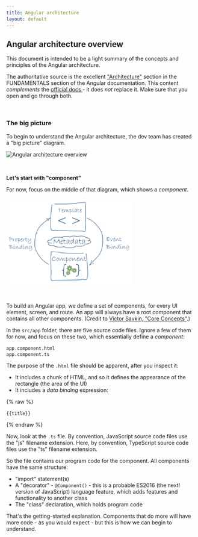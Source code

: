 ```yaml
---
title: Angular architecture
layout: default
---
```


## Angular architecture overview

This document is intended to be a light summary of the concepts and principles of the Angular architecture. 

The authoritative source is the excellent ["Architecture"](https://angular.io/guide/architecture) section in the FUNDAMENTALS section of the Angular documentation. This content *complements* the [official docs ](https://angular.io/docs) - it does *not* replace it. Make sure that you open and go through both.

<br>

### The big picture

To begin to understand the Angular architecture, the dev team has created a "big picture" diagram. 

![Angular architecture overview](https://angular.io/generated/images/guide/architecture/overview2.png)

<br>

**Let's start with "component"**

For now, focus on the middle of that diagram, which shows a *component*. 

![Angular component](../media/angular-architecture-component.png)

<br>

To build an Angular app, we define a set of components, for every UI element, screen, and route. An app will always have a root component that contains all other components. (Credit to [Victor Savkin, "Core Concepts"](https://vsavkin.com/the-core-concepts-of-angular-2-c3d6cbe04d04).)

In the `src/app` folder, there are five source code files. Ignore a few of them for now, and focus on these two, which essentially define a *component*:

```text
app.component.html
app.component.ts
```

The purpose of the `.html` file should be apparent, after you inspect it:
* It includes a chunk of HTML, and so it defines the appearance of the rectangle (the area of the UI)
* It includes a *data binding* expression:

{% raw %}
```
{{title}}
```
{% endraw %}

Now, look at the `.ts` file. By convention, JavaScript source code files use the "js" filename extension. Here, by convention, TypeScript source code files use the "ts" filename extension. 

So the file contains our program code for the component. All components have the same structure:
* "import" statement(s)
* A "decorator" - `@Component()` - this is a probable ES2016 (the next! version of JavaScript) language feature, which adds features and functionality to another class
* The "class" declaration, which holds program code

That's the getting-started explanation. Components that do more will have more code - as you would expect - but this is how we can begin to understand.

<br>
